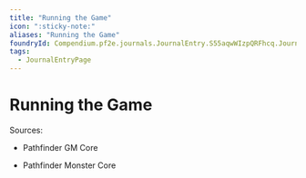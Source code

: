```yaml
---
title: "Running the Game"
icon: ":sticky-note:"
aliases: "Running the Game"
foundryId: Compendium.pf2e.journals.JournalEntry.S55aqwWIzpQRFhcq.JournalEntryPage.4UWkvpoPam213lQH
tags:
  - JournalEntryPage
---
```


# Running the Game
Sources:

*   Pathfinder GM Core
    
*   Pathfinder Monster Core